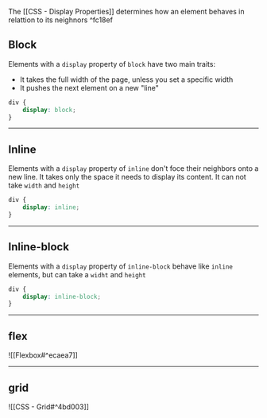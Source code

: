 
The [[CSS - Display Properties]] determines how an element behaves in relattion to its neighnors ^fc18ef

## Block

Elements with a `display` property of `block` have two main traits:
- It takes the full width of the page, unless you set a specific width
- It pushes the next element on a new "line"

```css
div {
	display: block;
}
```

---

## Inline

Elements with a `display` property of `inline` don't foce their neighbors onto a new line. It takes only the space it needs to display its content. It can not take `width` and `height`

```css
div {
	display: inline;
}
```

---

## Inline-block

Elements with a `display` property of `inline-block` behave like `inline` elements, but can take a `widht` and `height`

```css
div {
	display: inline-block;
}
```

---

## flex

![[Flexbox#^ecaea7]]

---
## grid

![[CSS - Grid#^4bd003]]
